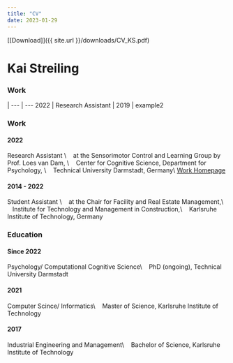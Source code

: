 ```yaml
---
title: "CV"
date: 2023-01-29
---
```


[\[Download\]]({{ site.url }}/downloads/CV_KS.pdf)

# Kai Streiling

### Work

 | 
--- | --- 
2022 | Research Assistant
|
2019 | example2


### Work

#### 2022

Research Assistant \\
&nbsp;&nbsp;&nbsp;at the Sensorimotor Control and Learning Group by Prof. Loes van Dam, \\
&nbsp;&nbsp;&nbsp;Center for Cognitive Science, Department for Psychology, \\
&nbsp;&nbsp;&nbsp;Technical University Darmstadt, Germany\\
[Work Homepage](https://www.psychologie.tu-darmstadt.de/sensorimotor/home_sensorimotor/people_sensorimotor/people_details_75584.en.jsp)

#### 2014 - 2022

Student Assistant \\
&nbsp;&nbsp;&nbsp;at the Chair for Facility and Real Estate Management,\\
&nbsp;&nbsp;&nbsp;Institute for Technology and Management in Construction,\\
&nbsp;&nbsp;&nbsp;Karlsruhe Institute of Technology, Germany

### Education

#### Since 2022
Psychology/ Computational Cognitive Science\\
&nbsp;&nbsp;&nbsp;PhD (ongoing), Technical University Darmstadt

#### 2021 

Computer Scince/ Informatics\\
&nbsp;&nbsp;&nbsp;Master of Science, Karlsruhe Institute of Technology

#### 2017

Industrial Engineering and Management\\
&nbsp;&nbsp;&nbsp;Bachelor of Science, Karlsruhe Institute of Technology
